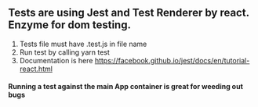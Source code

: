 ## Tests are using Jest and Test Renderer by react. Enzyme for dom testing.

1. Tests file must have .test.js in file name
2. Run test by calling yarn test
3. Documentation is here https://facebook.github.io/jest/docs/en/tutorial-react.html

#### Running a test against the main App container is great for weeding out bugs 

